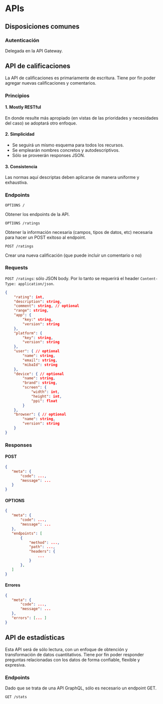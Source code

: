 # APIs

## Disposiciones comunes

### Autenticación

Delegada en la API Gateway.

## API de calificaciones

La API de calificaciones es primariamente de escritura. Tiene por fin poder agregar nuevas calificaciones y comentarios.

### Principios

#### 1. Mostly RESTful

En donde resulte más apropiado (en vistas de las prioridades y necesidades del caso) se adoptará otro enfoque.

#### 2. Simplicidad

- Se seguirá un mismo esquema para todos los recursos.
- Se emplearán nombres concretos y autodescriptivos.
- Sólo se proveerán responses JSON.

#### 3. Consistencia

Las normas aquí descriptas deben aplicarse de manera uniforme y exhaustiva.

### Endpoints

`OPTIONS /`

Obtener los endpoints de la API.

`OPTIONS /ratings`

 Obtener la información necesaria (campos, tipos de datos, etc) necesaria para hacer un POST exitoso al endpoint.

`POST /ratings`

Crear una nueva calificación (que puede incluir un comentario o no)

### Requests

`POST /ratings`: sólo JSON body. Por lo tanto se requerirá el header `Content-Type: application/json`.

```json
{
    "rating": int,
    "description": string,
    "comment": string, // optional
    "range": string,
    "app": {
        "key:" string,
        "version": string
    },
    "platform": {
        "key": string,
        "version": string
    },
    "user": { // optional
        "name": string,
        "email": string,
        "mibaId": string
    },
    "device": { // optional
        "name": string,
        "brand": string,
        "screen": {
            "width": int,
            "height": int,
            "ppi": float
        }
    },
    "browser": { // optional
        "name": string,
        "version": string
    }
}
```

### Responses

#### POST

```json
{
   "meta": {
       "code": ...,
       "message": ...
   }
}
```

#### OPTIONS

```json
{
   "meta": {
       "code": ...,
       "message": ...
   },
   "endpoints": [
       {
           "method": ...,
           "path": ...,
           "headers": {
               ...
           }
       },
   ]
}
```

#### Errores

```json
{
   "meta": {
       "code": ...,
       "message": ...
   },
   "errors": [... ]
}
```

## API de estadísticas

Esta API será de sólo lectura, con un enfoque de obtención y transformación de  datos cuantitativos. Tiene por fin poder responder preguntas relacionadas con los datos de forma confiable, flexible y expresiva.

### Endpoints

Dado que se trata de una API GraphQL, sólo es necesario un endpoint GET.

`GET /stats`